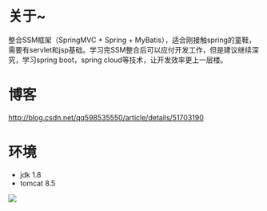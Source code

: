 # 关于~
整合SSM框架（SpringMVC + Spring + MyBatis），适合刚接触spring的童鞋，需要有servlet和jsp基础。学习完SSM整合后可以应付开发工作，但是建议继续深究，学习spring boot，spring cloud等技术，让开发效率更上一层楼。

# 博客
http://blog.csdn.net/qq598535550/article/details/51703190

# 环境
- jdk 1.8
- tomcat 8.5

![](https://img-ask.csdn.net/upload/201806/05/1528204838_152827.png)

